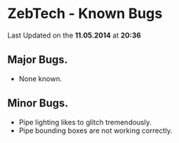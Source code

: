 ZebTech - Known Bugs
====================

Last Updated on the **11.05.2014** at **20:36**

Major Bugs.
-----------

* None known.

Minor Bugs.
-----------
* Pipe lighting likes to glitch tremendously.
* Pipe bounding boxes are not working correctly.